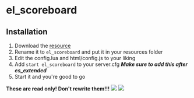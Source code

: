 # el_scoreboard

## Installation
1. Download the [resource](https://github.com/2k7749/2k_scoreboard)
2. Rename it to `el_scoreboard` and put it in your resources folder
4. Edit the config.lua and html/config.js to your liking
5. Add `start el_scoreboard` to your server.cfg ***Make sure to add this after es_extended***
6. Start it and you're good to go


**These are read only! Don't rewrite them!!!**
![](https://i.imgur.com/yQ3OC6s.png)
![](https://i.imgur.com/pue5iYj.png)

